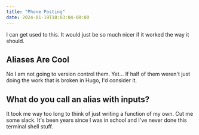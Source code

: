 ```yaml
---
title: "Phone Posting"
date: 2024-01-19T18:03:04-08:00
---
```


I can get used to this. It would just be so much nicer if it worked the way it should.

## Aliases Are Cool

No I am not going to version control them.
Yet...
If half of them weren't just doing the work that is broken in Hugo, I'd consider it.

## What do you call an alias with inputs?

It took me way too long to think of just writing a function of my own. Cut me some slack. It's been years since I was in school and I've never done this terminal shell stuff.
